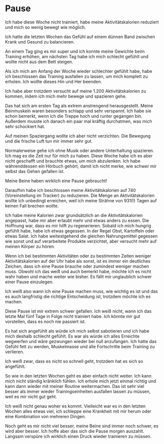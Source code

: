 # Pause

Ich habe diese Woche nicht trainiert, habe meine Aktivitätskalorien reduziert und mich so wenig bewegt wie möglich.

Ich hatte die letzten Wochen das Gefühl auf einem dünnen Band zwischen Krank und Gesund zu balancieren.

An einem Tag ging es mir super und ich konnte meine Gewichte beim Training erhöhen, am nächsten Tag habe ich mich schlecht gefühlt und wollte nicht aus dem Bett steigen.

Als ich mich am Anfang der Woche wieder schlechter gefühlt habe, habe ich beschlossen das Training ausfallen zu lassen, um mich komplett zu erholen. Ich wollte dieses Hin und Her beenden.

Ich habe aber trotzdem versucht auf meine 1.200 Aktivitätskalorien zu kommen, indem ich mich mehr bewege und spazieren gehe. 

Das hat sich am ersten Tag als extrem anstrengend herausgestellt. Meine Beinmuskeln waren besonders schlapp und sehr verspannt. Ich habe sie schon bemerkt, wenn ich die Treppe hoch und runter gegangen bin. Außerdem musste ich danach ein paar mal kräftig durchatmen, was mich sehr schockiert hat.

Auf meinen Spaziergang wollte ich aber nicht verzichten. Die Bewegung und die frische Luft tun mir immer sehr gut. 

Normalerweise gehe ich ohne Musik oder andere Unterhaltung spazieren. Ich mag es die Zeit nur für mich zu haben. Diese Woche habe ich es aber nicht geschafft und brauchte etwas, um mich abzulenken. Ich habe währenddessen ein Hörbuch gehört, damit ich nicht merke, wie schwer mir selbst das Gehen gefallen ist.

Meine Beine haben wirklich eine Pause gebraucht!

Daraufhin habe ich beschlossen meine Aktivitätskalorien auf 740 (Voreinstellung im Tracker) zu reduzieren. Die Menge an Aktivitätskalorien wollte ich unbedingt erreichen, weil ich meine Strähne von 931(!) Tagen auf keinen Fall brechen wollte.

Ich habe meine Kalorien zwar grundsätzlich an die Aktivitätskalorien angepasst, habe mir aber erlaubt mehr und etwas anders zu essen. Die Hoffnung war, dass es mir hilft zu regenerieren. Sobald ich mich hungrig gefühlt habe, habe ich etwas gegessen. In der Regel Obst, Kartoffeln oder etwas Salat. Ich habe weitestgehend die gleichen Nahrungsmittel gegessen wie sonst und auf verarbeitete Produkte verzichtet, aber versucht mehr auf meinen Körper zu hören.

Wenn ich bei bestimmten Aktivitäten oder zu bestimmten Zeiten weniger Aktivitätskalorien auf der Uhr habe als sonst, ist es immer ein deutliches Zeichen, dass ich eine Pause brauche oder zumindest weniger machen muss. Obwohl ich das weiß und auch bemerkt habe, möchte ich es nicht wahr haben und mache weiter wie bisher. Es fällt mir unglaublich schwer einer Pause einzulegen.

Ich weiß also wann ich eine Pause machen muss, wie wichtig es ist und das es auch langfristig die richtige Entscheidung ist, trotzdem möchte ich es machen.

Diese Pause ist mir extrem schwer gefallen. Ich weiß nicht, wann ich das letzte Mal fünf Tage in Folge nicht trainiert habe. Ich könnte mir gut vorstellen, dass es noch nie passiert ist.

Es hat sich angefühlt als würde ich mich selbst sabotieren und ich habe mich deshalb schlecht gefühlt. Es war als würde ich alles Erreichte wegwerfen und wäre gezwungen wieder bei null anzufangen. Ich hatte das Gefühl fett zu werden, Muskelmasse und alle Fortschritte beim Training zu verlieren.

Ich weiß zwar, dass es nicht so schnell geht, trotzdem hat es sich so angefühlt.

So wie in den letzten Wochen geht es aber einfach nicht weiter. Ich kann mich nicht ständig kränklich fühlen. Ich erhole mich jetzt einmal richtig und kann dann wieder mit meiner Routine weitermachen. Das ist sehr viel besser als immer wieder Trainingseinheiten ausfallen lassen zu müssen, weil es mir nicht gut geht.

Ich weiß nicht genau woher es kommt. Vielleicht war es in den letzten Wochen alles etwas viel, ich schleppe eine Krankheit mit mir herum oder eine Kombination von mehreren Dingen.

Noch geht es mir nicht viel besser, meine Beine sind immer noch schwer, es wird aber besser. Ich hoffe aber das sich die Pause morgen auszahlt. Langsam verspüre ich wirklich einen Druck wieder trainieren zu müssen.
